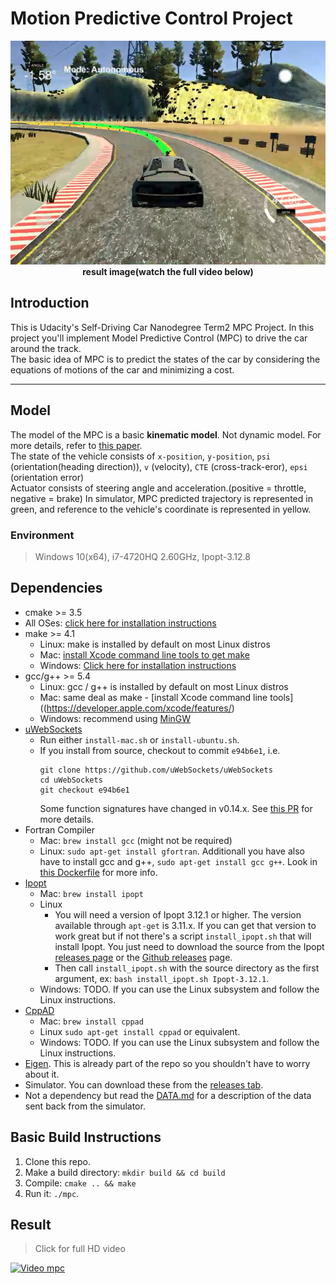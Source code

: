 # Motion Predictive Control Project

<p align="center">
    <img src="./image/mpc.png" width="640" alt="main_image" /><br>
    <b>result image(watch the full video below)</b><br>
</p>

## Introduction

This is Udacity's Self-Driving Car Nanodegree Term2 MPC Project.
In this project you'll implement Model Predictive Control (MPC) to drive the car around the track.  
The basic idea of MPC is to predict the states of the car by considering the equations of motions of the car and minimizing a cost.  

---

## Model

The model of the MPC is a basic **kinematic model**. Not dynamic model. For more details, refer to [this paper](http://www.me.berkeley.edu/~frborrel/pdfpub/IV_KinematicMPC_jason.pdf).  
The state of the vehicle consists of `x-position`, `y-position`, `psi` (orientation(heading direction)), `v` (velocity), `CTE` (cross-track-eror), `epsi` (orientation error)   
Actuator consists of steering angle and acceleration.(positive = throttle, negative = brake)
In simulator, MPC predicted trajectory is represented in green, and reference to the vehicle's coordinate is represented in yellow.

### Environment  
  
>Windows 10(x64), i7-4720HQ 2.60GHz, Ipopt-3.12.8  

## Dependencies

* cmake >= 3.5
 * All OSes: [click here for installation instructions](https://cmake.org/install/)
* make >= 4.1
  * Linux: make is installed by default on most Linux distros
  * Mac: [install Xcode command line tools to get make](https://developer.apple.com/xcode/features/)
  * Windows: [Click here for installation instructions](http://gnuwin32.sourceforge.net/packages/make.htm)
* gcc/g++ >= 5.4
  * Linux: gcc / g++ is installed by default on most Linux distros
  * Mac: same deal as make - [install Xcode command line tools]((https://developer.apple.com/xcode/features/)
  * Windows: recommend using [MinGW](http://www.mingw.org/)
* [uWebSockets](https://github.com/uWebSockets/uWebSockets)
  * Run either `install-mac.sh` or `install-ubuntu.sh`.
  * If you install from source, checkout to commit `e94b6e1`, i.e.
    ```
    git clone https://github.com/uWebSockets/uWebSockets 
    cd uWebSockets
    git checkout e94b6e1
    ```
    Some function signatures have changed in v0.14.x. See [this PR](https://github.com/udacity/CarND-MPC-Project/pull/3) for more details.
* Fortran Compiler
  * Mac: `brew install gcc` (might not be required)
  * Linux: `sudo apt-get install gfortran`. Additionall you have also have to install gcc and g++, `sudo apt-get install gcc g++`. Look in [this Dockerfile](https://github.com/udacity/CarND-MPC-Quizzes/blob/master/Dockerfile) for more info.
* [Ipopt](https://projects.coin-or.org/Ipopt)
  * Mac: `brew install ipopt`
  * Linux
    * You will need a version of Ipopt 3.12.1 or higher. The version available through `apt-get` is 3.11.x. If you can get that version to work great but if not there's a script `install_ipopt.sh` that will install Ipopt. You just need to download the source from the Ipopt [releases page](https://www.coin-or.org/download/source/Ipopt/) or the [Github releases](https://github.com/coin-or/Ipopt/releases) page.
    * Then call `install_ipopt.sh` with the source directory as the first argument, ex: `bash install_ipopt.sh Ipopt-3.12.1`. 
  * Windows: TODO. If you can use the Linux subsystem and follow the Linux instructions.
* [CppAD](https://www.coin-or.org/CppAD/)
  * Mac: `brew install cppad`
  * Linux `sudo apt-get install cppad` or equivalent.
  * Windows: TODO. If you can use the Linux subsystem and follow the Linux instructions.
* [Eigen](http://eigen.tuxfamily.org/index.php?title=Main_Page). This is already part of the repo so you shouldn't have to worry about it.
* Simulator. You can download these from the [releases tab](https://github.com/udacity/self-driving-car-sim/releases).
* Not a dependency but read the [DATA.md](./DATA.md) for a description of the data sent back from the simulator.


## Basic Build Instructions


1. Clone this repo.
2. Make a build directory: `mkdir build && cd build`
3. Compile: `cmake .. && make`
4. Run it: `./mpc`.

## Result
  
  
> Click for full HD video
  
[![Video mpc](image/mpc2.gif?raw=true)](https://youtu.be/FB-euup4RlY)  